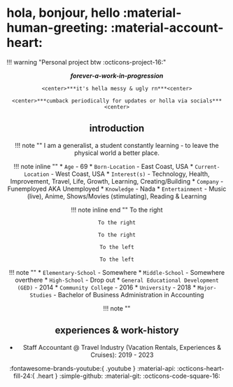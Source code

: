 
# hola, bonjour, hello :material-human-greeting: :material-account-heart:

!!! warning "Personal project btw :octicons-project-16:"
    <center>***forever-a-work-in-progression***<center>
    
    <center>***it's hella messy & ugly rn***<center>

    <center>***cumback periodically for updates or holla via socials***<center>


## introduction
!!! note ""
    I am a generalist, a student constantly learning - to leave the physical world a better place.

!!! note inline ""
    * `Age` - 69
    * `Born-Location` - East Coast, USA
    * `Current-Location` - West Coast, USA
    * `Interest(s)` - Technology, Health, Improvement, Travel, Life, Growth, Learning, Creating/Building
    * `Company` - Funemployed AKA Unemployed 
    * `Knowledge` - Nada
    * `Entertainment` - Music (live), Anime, Shows/Movies (stimulating), Reading & Learning


!!! note inline end ""
    To the right

    To the right

    To the right

    To the left

    To the left

    

!!! note ""
    * `Elementary-School` - Somewhere
    * `Middle-School` - Somewhere overthere
    * `High-School` - Drop out
    * `General Educational Development (GED)` - 2014
    * `Community College` - 2016
    * `University` - 2018
    * `Major-Studies` - Bachelor of Business Administration in Accounting



!!! note ""

## experiences & work-history
 * Staff Accountant @ Travel Industry (Vacation Rentals, Experiences & Cruises):   2019 - 2023


:fontawesome-brands-youtube:{ .youtube }
:material-api:
:octicons-heart-fill-24:{ .heart }
:simple-github:
:material-git:
:octicons-code-square-16: